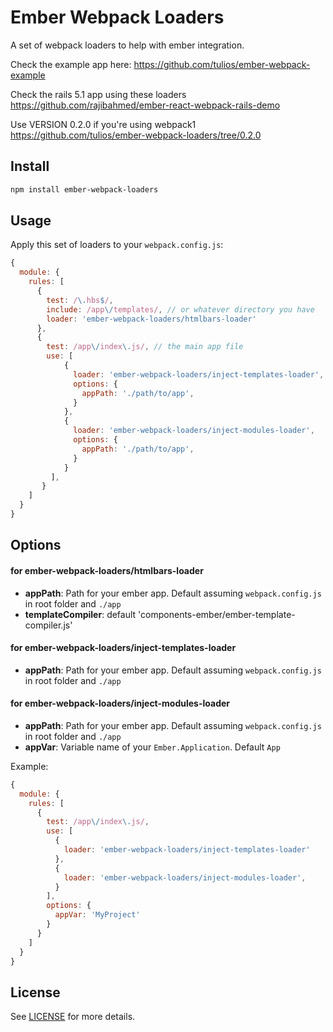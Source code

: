 # Ember Webpack Loaders

A set of webpack loaders to help with ember integration.

Check the example app here: https://github.com/tulios/ember-webpack-example

Check the rails 5.1 app using these loaders https://github.com/rajibahmed/ember-react-webpack-rails-demo

Use VERSION 0.2.0 if you're using webpack1 https://github.com/tulios/ember-webpack-loaders/tree/0.2.0

## Install

```sh
npm install ember-webpack-loaders
```

## Usage

Apply this set of loaders to your `webpack.config.js`:

```js
{
  module: {
    rules: [
      {
        test: /\.hbs$/,
        include: /app\/templates/, // or whatever directory you have
        loader: 'ember-webpack-loaders/htmlbars-loader'
      },
      {
        test: /app\/index\.js/, // the main app file
        use: [
            {
              loader: 'ember-webpack-loaders/inject-templates-loader',
              options: {
                appPath: './path/to/app',
              }
            },
            {
              loader: 'ember-webpack-loaders/inject-modules-loader',
              options: {
                appPath: './path/to/app',
              }
            }
         ],
       }
    ]
  }
}
```

## Options

#### for ember-webpack-loaders/htmlbars-loader

* __appPath__: Path for your ember app. Default assuming `webpack.config.js` in root folder and `./app`
* __templateCompiler__: default 'components-ember/ember-template-compiler.js'

#### for ember-webpack-loaders/inject-templates-loader

* __appPath__: Path for your ember app. Default assuming `webpack.config.js` in root folder and `./app`

#### for ember-webpack-loaders/inject-modules-loader

* __appPath__: Path for your ember app. Default assuming `webpack.config.js` in root folder and `./app`
* __appVar__: Variable name of your `Ember.Application`. Default `App`

Example:

```js
{
  module: {
    rules: [
      {
        test: /app\/index\.js/,
        use: [ 
          {
            loader: 'ember-webpack-loaders/inject-templates-loader'
          },
          {
            loader: 'ember-webpack-loaders/inject-modules-loader',
          }
        ],
        options: {
          appVar: 'MyProject'
        }
      }
    ]
  }
}
```

## License

See [LICENSE](https://github.com/tulios/ember-webpack-loaders/blob/master/LICENSE) for more details.
